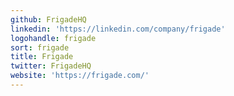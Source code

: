 ```yaml
---
github: FrigadeHQ
linkedin: 'https://linkedin.com/company/frigade'
logohandle: frigade
sort: frigade
title: Frigade
twitter: FrigadeHQ
website: 'https://frigade.com/'
---
```

